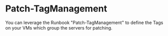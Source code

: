 # Patch-TagManagement
You can leverage the Runbook "Patch-TagManagement" to define the Tags on your VMs which group the servers for patching.
